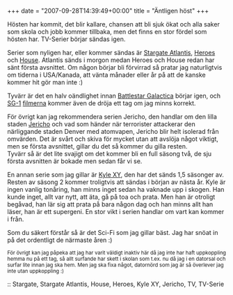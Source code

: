 +++
date = "2007-09-28T14:39:49+00:00"
title = "Äntligen höst"
+++

Hösten har kommit, det blir kallare, chansen att bli sjuk ökat och alla saker som skola och jobb kommer tillbaka, men det finns en stor fördel som hösten har. TV-Serier börjar sändas igen.

Serier som nyligen har, eller kommer sändas är [Stargate Atlantis][1], [Heroes][2] och [House][3]. Atlantis sänds i morgon medan Heroes och House redan har sänt första avsnittet. Om någon börjar bli förvirrad så pratar jag naturligtvis om tiderna i USA/Kanada, att vänta månader eller år på att de kanske kommer hit gör man inte :) 

Tyvärr är det en halv oändlighet innan [Battlestar Galactica][4] börjar igen, och [SG-1][5] [filmerna][6] kommer även de dröja ett tag om jag minns korrekt.

För övrigt kan jag rekommendera serien Jericho, den handlar om den lilla staden [Jericho][7] och vad som händer när terrorister attackerar den närliggande staden Denver med atomvapen, Jericho blir helt isolerad från omvärden. Det är svårt och skiva för mycket utan att avslöja något viktigt, men se första avsnittet, gillar du det så kommer du gilla resten.  
Tyvärr så är det lite svajigt om det kommer bli en full säsong två, de sju första avsnitten är bokade men sedan får vi se.

En annan serie som jag gillar är [Kyle XY][8], den har det sänds 1,5 säsonger av. Resten av säsong 2 kommer troligtvis att sändas i början av nästa år. Kyle är ingen vanlig tonåring, han minns inget sedan ha vaknade upp i skogen. Han kunde inget, allt var nytt, att äta, gå på toa och prata. Men han är otroligt begåvad, han lär sig att prata på bara någon dag och han minns allt han läser, han är ett supergeni. En stor vikt i serien handlar om vart kan kommer i från.

Som du säkert förstår så är det Sci-Fi som jag gillar bäst. Jag har snöat in på det ordentligt de närmaste åren :) 

<small>För övrigt kan jag påpeka att jag har varit väldigt inaktiv här då jag inte har haft uppkoppling hemma nu på ett tag, så allt surfande har skett i skolan som t.ex. nu då jag i en datorsal och surfar lite innan jag ska hem. Men jag ska fixa något, datornörd som jag är så överlever jag inte utan uppkoppling :) </small>

:: Stargate, Stargate Atlantis, House, Heroes, Kyle XY, Jericho, TV, TV-Serie

<small></small>

 [1]: http://sv.wikipedia.org/wiki/Stargate_Atlantis
 [2]: http://sv.wikipedia.org/wiki/Heroes_%28TV-serie%29
 [3]: http://sv.wikipedia.org/wiki/House_%28TV-serie%29
 [4]: http://sv.wikipedia.org/wiki/Battlestar_Galactica
 [5]: http://en.wikipedia.org/wiki/Stargate:_Continuum
 [6]: http://en.wikipedia.org/wiki/Stargate:_The_Ark_of_Truth
 [7]: http://sv.wikipedia.org/wiki/Jericho_%28TV-serie%29
 [8]: http://sv.wikipedia.org/wiki/Kyle_XY
